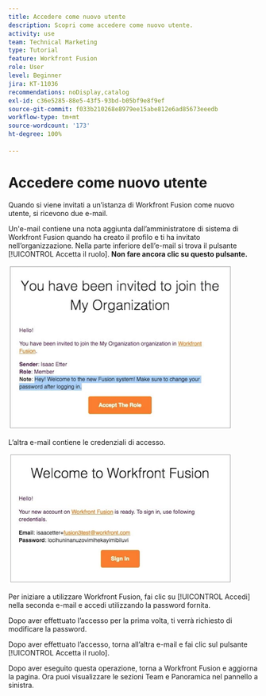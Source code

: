 ```yaml
---
title: Accedere come nuovo utente
description: Scopri come accedere come nuovo utente.
activity: use
team: Technical Marketing
type: Tutorial
feature: Workfront Fusion
role: User
level: Beginner
jira: KT-11036
recommendations: noDisplay,catalog
exl-id: c36e5285-88e5-43f5-93bd-b05bf9e8f9ef
source-git-commit: f033b210268e8979ee15abe812e6ad85673eeedb
workflow-type: tm+mt
source-wordcount: '173'
ht-degree: 100%

---
```


# Accedere come nuovo utente

Quando si viene invitati a un’istanza di Workfront Fusion come nuovo utente, si ricevono due e-mail.

Un&#39;e-mail contiene una nota aggiunta dall’amministratore di sistema di Workfront Fusion quando ha creato il profilo e ti ha invitato nell’organizzazione. Nella parte inferiore dell’e-mail si trova il pulsante [!UICONTROL Accetta il ruolo]. **Non fare ancora clic su questo pulsante.**

![Immagine dell’invito e-mail](assets/new-user-1.png)

L’altra e-mail contiene le credenziali di accesso.

![Immagine dell’invito e-mail](assets/new-user-2.png)

Per iniziare a utilizzare Workfront Fusion, fai clic su [!UICONTROL Accedi] nella seconda e-mail e accedi utilizzando la password fornita.

Dopo aver effettuato l’accesso per la prima volta, ti verrà richiesto di modificare la password.

Dopo aver effettuato l’accesso, torna all’altra e-mail e fai clic sul pulsante [!UICONTROL Accetta il ruolo].

Dopo aver eseguito questa operazione, torna a Workfront Fusion e aggiorna la pagina. Ora puoi visualizzare le sezioni Team e Panoramica nel pannello a sinistra.
